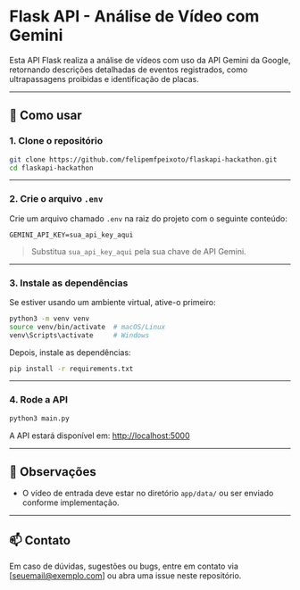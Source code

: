 # Flask API - Análise de Vídeo com Gemini

Esta API Flask realiza a análise de vídeos com uso da API Gemini da Google, retornando descrições detalhadas de eventos registrados, como ultrapassagens proibidas e identificação de placas.

---

## 🚀 Como usar

### 1. Clone o repositório

```bash
git clone https://github.com/felipemfpeixoto/flaskapi-hackathon.git
cd flaskapi-hackathon
```

---

### 2. Crie o arquivo `.env`

Crie um arquivo chamado `.env` na raiz do projeto com o seguinte conteúdo:

```env
GEMINI_API_KEY=sua_api_key_aqui
```

> Substitua `sua_api_key_aqui` pela sua chave de API Gemini.

---

### 3. Instale as dependências

Se estiver usando um ambiente virtual, ative-o primeiro:

```bash
python3 -m venv venv
source venv/bin/activate  # macOS/Linux
venv\Scripts\activate     # Windows
```

Depois, instale as dependências:

```bash
pip install -r requirements.txt
```

---

### 4. Rode a API

```bash
python3 main.py
```

A API estará disponível em: [http://localhost:5000](http://localhost:5000)

---

## 📝 Observações

- O vídeo de entrada deve estar no diretório `app/data/` ou ser enviado conforme implementação.

---

## 📫 Contato

Em caso de dúvidas, sugestões ou bugs, entre em contato via [seuemail@exemplo.com] ou abra uma issue neste repositório.
